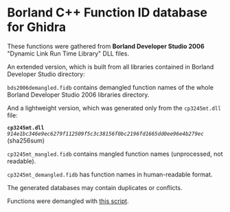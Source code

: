 # Borland C++ Function ID database for Ghidra

These functions were gathered from **Borland Developer Studio 2006** "Dynamic Link Run Time Library" DLL files.

An extended version, which is built from all libraries contained in Borland Developer Studio directory:

`bds2006demangled.fidb` contains demangled function names of the whole Borland Developer Studio 2006 libraries directory.

And a lightweight version, which was generated only from the `cp3245mt.dll` file:

**`cp3245mt.dll`** *`914e1bc346e9ec6279f112509f5c3c38156f0bc2196fd1665dd0ee96e4b279ec`* (sha256sum)

`cp3245mt_mangled.fidb` contains mangled function names (unprocessed, not readable).

`cp3245mt_demangled.fidb` has function names in human-readable format.

The generated databases may contain duplicates or conflicts.

Functions were demangled with [this script](https://github.com/yakovlevegor/BorlandCPPDemangler).
